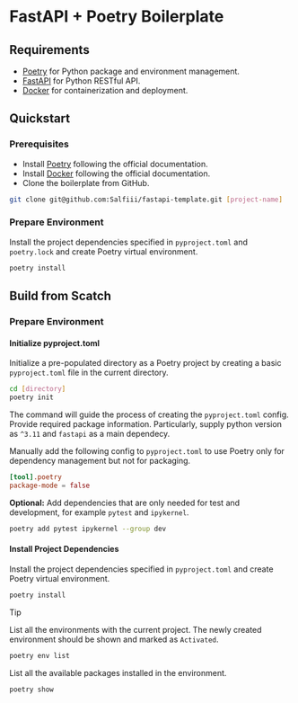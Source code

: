 # FastAPI + Poetry Boilerplate

## Requirements

- [Poetry](https://python-poetry.org/) for Python package and environment management.
- [FastAPI](https://fastapi.tiangolo.com/) for Python RESTful API.
- [Docker](https://www.docker.com/) for containerization and deployment.

## Quickstart

### Prerequisites

- Install [Poetry](https://python-poetry.org/) following the official documentation.
- Install [Docker](https://www.docker.com/) following the official documentation.
- Clone the boilerplate from GitHub.

```sh
git clone git@github.com:Salfiii/fastapi-template.git [project-name]
```

### Prepare Environment

Install the project dependencies specified in `pyproject.toml` and `poetry.lock` and create Poetry virtual environment. 

```sh
poetry install
```

## Build from Scatch

### Prepare Environment

#### Initialize pyproject.toml

Initialize a pre-populated directory as a Poetry project by creating a basic `pyproject.toml` file in the current directory.

```sh
cd [directory]
poetry init
```

The command will guide the process of creating the `pyproject.toml` config. Provide required package information. Particularly, supply python version as `^3.11` and `fastapi` as a main dependecy. 

Manually add the following config to `pyproject.toml` to use Poetry only for dependency management but not for packaging.

```toml
[tool].poetry
package-mode = false
```

**Optional:** Add dependencies that are only needed for test and development, for example `pytest` and `ipykernel`.

```sh
poetry add pytest ipykernel --group dev
```

#### Install Project Dependencies

Install the project dependencies specified in `pyproject.toml` and create Poetry virtual environment.

```sh
poetry install
```

> [!TIP]
> List all the environments with the current project. The newly created environment should be shown and marked as `Activated`.
> 
> ```sh
> poetry env list
> ```
>
> List all the available packages installed in the environment.
> 
> ```sh
> poetry show
> ```


